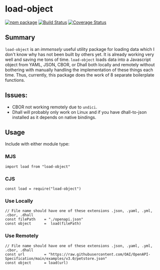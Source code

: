 # load-object

[![npm package][npm-image]][npm-url]
[![Build Status][travis-image]][travis-url]
[![Coverage Status][coveralls-image]][coveralls-url]

## Summary

`load-object` is an *immensely* useful utility package for loading data which I don't know why has not been built by others yet. It is already working very well and saving me tons of time. `load-object` loads data into a Javascript object from YAML, JSON, CBOR, or Dhall both locally and remotely without bothering with manually handling the implementation of these things each time. Thus, currently, this package does the work of 8 separate boilerplate functions. 

## Issues:
- CBOR not working remotely due to `undici`.
- Dhall will probably only work on Linux and if you have dhall-to-json installed as it depends on native bindings.

## Usage

Include with either module type:

### MJS
``` node
import load from "load-object"
```
### CJS
``` node
const load = require("load-object")
```

### Use Locally
```node
// File name should have one of these extensions .json, .yaml, .yml, .cbor, .dhall
const filePath    = "./openapi.json"
const object      =  load(filePath)
```

### Use Remotely
```node
// File name should have one of these extensions .json, .yaml, .yml, .cbor, .dhall
const url         = "https://raw.githubusercontent.com/OAI/OpenAPI-Specification/main/examples/v3.0/petstore.json"
const object      = load(url)
```

[npm-image]:https://img.shields.io/npm/v/load-object.svg
[npm-url]:http://npmjs.org/package/load-object
[travis-image]:https://travis-ci.com/mithrayls/load-object.svg?branch=master
[travis-url]:https://travis-ci.com/mithrayls/load-object
[coveralls-image]:https://coveralls.io/repos/github/mithrayls/load-object/badge.svg?branch=master
[coveralls-url]:https://coveralls.io/github/mithrayls/load-object?branch=master
